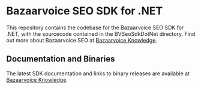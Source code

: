 # Bazaarvoice SEO SDK for .NET

This repository contains the codebase for the Bazaarvoice SEO SDK for .NET, with
the sourcecode contained in the BVSeoSdkDotNet directory. Find out more about
Bazaarvoice SEO at [Bazaarvoice Knowledge][1].

## Documentation and Binaries

The latest SDK documentation and links to binary releases are available at
[Bazaarvoice Knowledge][1].

[1]: http://knowledge.bazaarvoice.com/bvseo/
